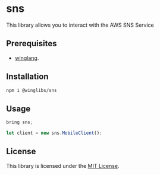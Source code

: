 # sns

This library allows you to interact with the AWS SNS Service

## Prerequisites

* [winglang](https://winglang.io).

## Installation

```sh
npm i @winglibs/sns
```

## Usage

```js
bring sns;

let client = new sns.MobileClient();
```

## License

This library is licensed under the [MIT License](./LICENSE).
